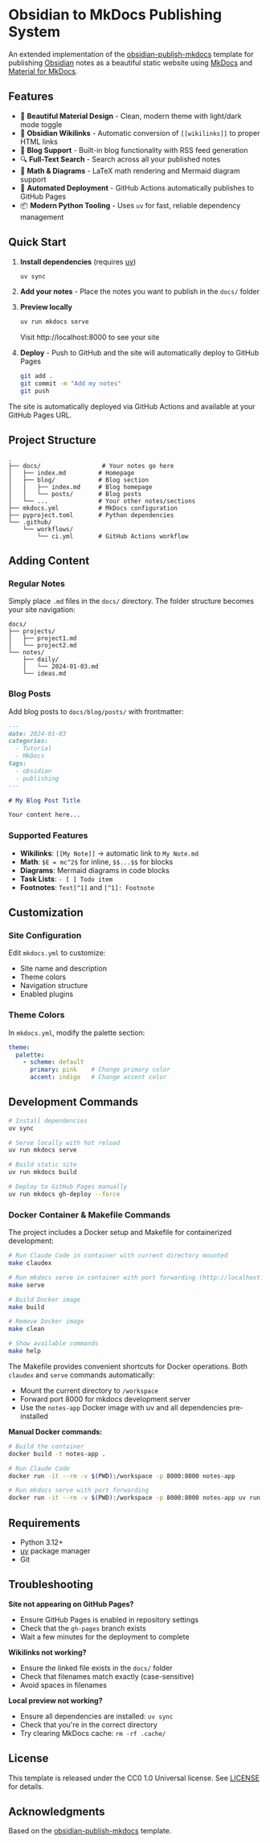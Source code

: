 # Obsidian to MkDocs Publishing System

An extended implementation of the [obsidian-publish-mkdocs](https://github.com/jobindjohn/obsidian-publish-mkdocs) template for publishing [Obsidian](https://obsidian.md/) notes as a beautiful static website using [MkDocs](https://www.mkdocs.org/) and [Material for MkDocs](https://squidfunk.github.io/mkdocs-material/).

## Features

- 🎨 **Beautiful Material Design** - Clean, modern theme with light/dark mode toggle
- 🔗 **Obsidian Wikilinks** - Automatic conversion of `[[wikilinks]]` to proper HTML links
- 📝 **Blog Support** - Built-in blog functionality with RSS feed generation
- 🔍 **Full-Text Search** - Search across all your published notes
- 📐 **Math & Diagrams** - LaTeX math rendering and Mermaid diagram support
- 🚀 **Automated Deployment** - GitHub Actions automatically publishes to GitHub Pages
- 📦 **Modern Python Tooling** - Uses `uv` for fast, reliable dependency management

## Quick Start

1. **Install dependencies** (requires [uv](https://github.com/astral-sh/uv))
   ```bash
   uv sync
   ```

2. **Add your notes** - Place the notes you want to publish in the `docs/` folder

3. **Preview locally**
   ```bash
   uv run mkdocs serve
   ```
   Visit http://localhost:8000 to see your site

4. **Deploy** - Push to GitHub and the site will automatically deploy to GitHub Pages
   ```bash
   git add .
   git commit -m "Add my notes"
   git push
   ```

The site is automatically deployed via GitHub Actions and available at your GitHub Pages URL.

## Project Structure

```
.
├── docs/                 # Your notes go here
│   ├── index.md         # Homepage
│   ├── blog/            # Blog section
│   │   ├── index.md     # Blog homepage
│   │   └── posts/       # Blog posts
│   └── ...              # Your other notes/sections
├── mkdocs.yml           # MkDocs configuration
├── pyproject.toml       # Python dependencies
└── .github/
    └── workflows/
        └── ci.yml       # GitHub Actions workflow
```

## Adding Content

### Regular Notes

Simply place `.md` files in the `docs/` directory. The folder structure becomes your site navigation:

```
docs/
├── projects/
│   ├── project1.md
│   └── project2.md
└── notes/
    ├── daily/
    │   └── 2024-01-03.md
    └── ideas.md
```

### Blog Posts

Add blog posts to `docs/blog/posts/` with frontmatter:

```markdown
---
date: 2024-01-03
categories:
  - Tutorial
  - MkDocs
tags:
  - obsidian
  - publishing
---

# My Blog Post Title

Your content here...
```

### Supported Features

- **Wikilinks**: `[[My Note]]` → automatic link to `My Note.md`
- **Math**: `$E = mc^2$` for inline, `$$...$$` for blocks
- **Diagrams**: Mermaid diagrams in code blocks
- **Task Lists**: `- [ ] Todo item`
- **Footnotes**: `Text[^1]` and `[^1]: Footnote`

## Customization

### Site Configuration

Edit `mkdocs.yml` to customize:
- Site name and description
- Theme colors
- Navigation structure
- Enabled plugins

### Theme Colors

In `mkdocs.yml`, modify the palette section:
```yaml
theme:
  palette:
    - scheme: default
      primary: pink    # Change primary color
      accent: indigo   # Change accent color
```

## Development Commands

```bash
# Install dependencies
uv sync

# Serve locally with hot reload
uv run mkdocs serve

# Build static site
uv run mkdocs build

# Deploy to GitHub Pages manually
uv run mkdocs gh-deploy --force
```

### Docker Container & Makefile Commands

The project includes a Docker setup and Makefile for containerized development:

```bash
# Run Claude Code in container with current directory mounted
make claudex

# Run mkdocs serve in container with port forwarding (http://localhost:8000)
make serve

# Build Docker image
make build

# Remove Docker image
make clean

# Show available commands
make help
```

The Makefile provides convenient shortcuts for Docker operations. Both `claudex` and `serve` commands automatically:
- Mount the current directory to `/workspace` 
- Forward port 8000 for mkdocs development server
- Use the `notes-app` Docker image with uv and all dependencies pre-installed

**Manual Docker commands:**

```bash
# Build the container
docker build -t notes-app .

# Run Claude Code
docker run -it --rm -v $(PWD):/workspace -p 8000:8000 notes-app

# Run mkdocs serve with port forwarding
docker run -it --rm -v $(PWD):/workspace -p 8000:8000 notes-app uv run mkdocs serve --dev-addr=0.0.0.0:8000
```

## Requirements

- Python 3.12+
- [uv](https://github.com/astral-sh/uv) package manager
- Git

## Troubleshooting

**Site not appearing on GitHub Pages?**
- Ensure GitHub Pages is enabled in repository settings
- Check that the `gh-pages` branch exists
- Wait a few minutes for the deployment to complete

**Wikilinks not working?**
- Ensure the linked file exists in the `docs/` folder
- Check that filenames match exactly (case-sensitive)
- Avoid spaces in filenames

**Local preview not working?**
- Ensure all dependencies are installed: `uv sync`
- Check that you're in the correct directory
- Try clearing MkDocs cache: `rm -rf .cache/`

## License

This template is released under the CC0 1.0 Universal license. See [LICENSE](LICENSE) for details.

## Acknowledgments

Based on the [obsidian-publish-mkdocs](https://github.com/jobindjohn/obsidian-publish-mkdocs) template.